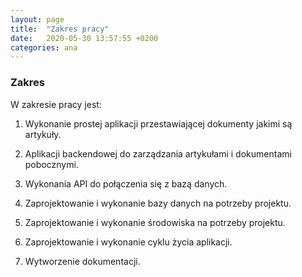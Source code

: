 ```yaml
---
layout: page
title:  "Zakres pracy"
date:   2020-05-30 13:57:55 +0200
categories: ana
---
```

### Zakres



W zakresie pracy jest:

1. Wykonanie prostej aplikacji przestawiającej dokumenty jakimi są artykuły.

2. Aplikacji backendowej do zarządzania artykułami i dokumentami pobocznymi.

3. Wykonania API do połączenia się z bazą danych.

4. Zaprojektowanie i wykonanie bazy danych na potrzeby projektu.

5. Zaprojektowanie i wykonanie środowiska na potrzeby projektu.

6. Zaprojektowanie i wykonanie cyklu życia aplikacji.

7. Wytworzenie dokumentacji.
